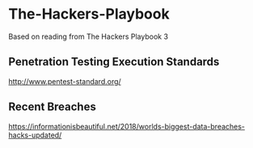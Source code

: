 # The-Hackers-Playbook
Based on reading from The Hackers Playbook 3

## Penetration Testing Execution Standards
http://www.pentest-standard.org/

## Recent Breaches
https://informationisbeautiful.net/2018/worlds-biggest-data-breaches-hacks-updated/



